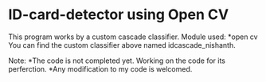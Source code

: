 # ID-card-detector using Open CV
This program works by a custom cascade classifier.
Module used:
  *open cv
You can find the custom classifier above named idcascade_nishanth.

Note:
*The code is not completed yet. Working on the code for its perferction.
*Any modification to my code is welcomed.
